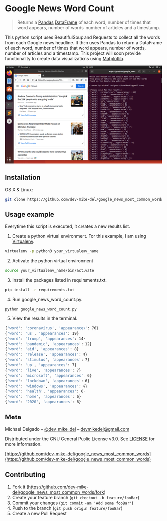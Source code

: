 # Google News Word Count
> Returns a [Pandas](https://pandas.pydata.org/) [DataFrame](https://pandas.pydata.org/pandas-docs/stable/reference/api/pandas.DataFrame.html) of each word, number of times that word appears, number of words, number of articles and a timestamp.

<!-- [![NPM Version][npm-image]][npm-url]
[![Build Status][travis-image]][travis-url]
[![Downloads Stats][npm-downloads]][npm-url] -->

This python script uses BeautifulSoup and Requests to collect all the words from each Google news headline. It then uses Pandas to return a DataFrame of each word, number of times that word appears, number of words, number of articles and a timestamp. This project will soon provide functionality to create data visualizations using [Matplotlib](https://matplotlib.org/).

![](readme_images/screen_shot_1.png)

## Installation

OS X & Linux:

```sh
git clone https://github.com/dev-mike-del/google_news_most_common_words.git
```

<!-- Windows:

```sh
edit autoexec.bat
``` -->

## Usage example

Everytime this script is executed, it creates a new results list.

1. Create a python virtual environment. For this example, I am using [Virtualenv](https://virtualenv.pypa.io/en/latest).
```sh
virtualenv -p python3 your_virtualenv_name
```
2. Activate the python virtual environment
```sh
source your_virtualenv_name/bin/activate
```
3. Install the packages listed in requirements.txt.
```sh
pip install -r requirements.txt
```
4. Run google_news_word_count.py.
```sh
python google_news_word_count.py
```
5. View the results in the terminal.
```sh
{'word': 'coronavirus', 'appearances': 76}
{'word': 'us', 'appearances': 19}
{'word': 'trump', 'appearances': 14}
{'word': 'pandemic', 'appearances': 12}
{'word': 'aid', 'appearances': 8}
{'word': 'release', 'appearances': 8}
{'word': 'stimulus', 'appearances': 7}
{'word': 'up', 'appearances': 7}
{'word': 'live', 'appearances': 7}
{'word': 'microsoft', 'appearances': 6}
{'word': 'lockdown', 'appearances': 6}
{'word': 'windows', 'appearances': 6}
{'word': 'health', 'appearances': 6}
{'word': 'home', 'appearances': 6}
{'word': '2020', 'appearances': 6}
```

<!-- _For more examples and usage, please refer to the [Wiki][wiki]._ -->

<!-- ## Development setup

Describe how to install all development dependencies and how to run an automated test-suite of some kind. Potentially do this for multiple platforms.

```sh
make install
npm test
```

## Release History

* 0.2.1
    * CHANGE: Update docs (module code remains unchanged)
* 0.2.0
    * CHANGE: Remove `setDefaultXYZ()`
    * ADD: Add `init()`
* 0.1.1
    * FIX: Crash when calling `baz()` (Thanks @GenerousContributorName!)
* 0.1.0
    * The first proper release
    * CHANGE: Rename `foo()` to `bar()`
* 0.0.1
    * Work in progress -->

## Meta

Michael Delgado – [@dev_mike_del](https://twitter.com/dbader_org) – devmikedel@gmail.com

Distributed under the GNU General Public License v3.0. See [LICENSE](https://github.com/dev-mike-del/google_news_most_common_words/blob/master/LICENSE) for more information.

[https://github.com/dev-mike-del/google_news_most_common_words](https://github.com/dev-mike-del/google_news_most_common_words)

## Contributing

1. Fork it (<https://github.com/dev-mike-del/google_news_most_common_words/fork>)
2. Create your feature branch (`git checkout -b feature/fooBar`)
3. Commit your changes (`git commit -am 'Add some fooBar'`)
4. Push to the branch (`git push origin feature/fooBar`)
5. Create a new Pull Request

<!-- Markdown link & img dfn's -->
[npm-image]: https://img.shields.io/npm/v/datadog-metrics.svg?style=flat-square
[npm-url]: https://npmjs.org/package/datadog-metrics
[npm-downloads]: https://img.shields.io/npm/dm/datadog-metrics.svg?style=flat-square
[travis-image]: https://img.shields.io/travis/dbader/node-datadog-metrics/master.svg?style=flat-square
[travis-url]: https://travis-ci.org/dbader/node-datadog-metrics
[wiki]: https://github.com/yourname/yourproject/wiki